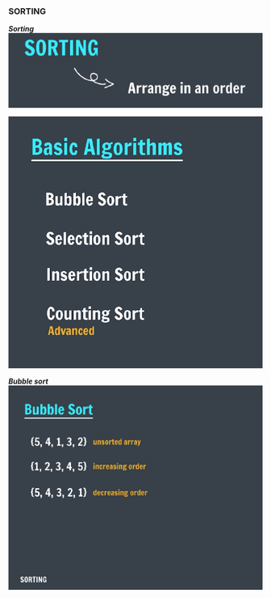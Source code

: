 ### SORTING

**_Sorting_**
![sorting](image.png)

![Basic Algorithm](image1.png)

**_Bubble sort_**
![Bubble sort](image2.png)

